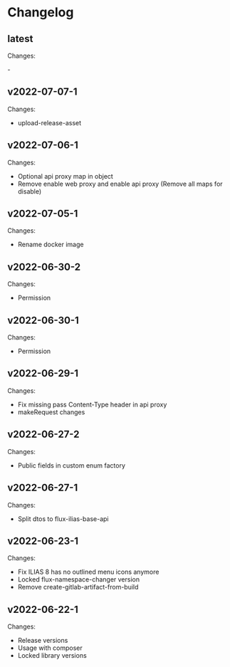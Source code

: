 # Changelog

## latest

Changes:

\-


## v2022-07-07-1

Changes:

- upload-release-asset

## v2022-07-06-1

Changes:

- Optional api proxy map in object
- Remove enable web proxy and enable api proxy (Remove all maps for disable)

## v2022-07-05-1

Changes:

- Rename docker image

## v2022-06-30-2

Changes:

- Permission

## v2022-06-30-1

Changes:

- Permission

## v2022-06-29-1

Changes:

- Fix missing pass Content-Type header in api proxy
- makeRequest changes

## v2022-06-27-2

Changes:

- Public fields in custom enum factory

## v2022-06-27-1

Changes:

- Split dtos to flux-ilias-base-api

## v2022-06-23-1

Changes:

- Fix ILIAS 8 has no outlined menu icons anymore
- Locked flux-namespace-changer version
- Remove create-gitlab-artifact-from-build

## v2022-06-22-1

Changes:

- Release versions
- Usage with composer
- Locked library versions
